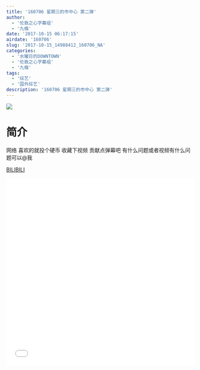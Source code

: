 ```yaml
---
title: '160706 星期三的市中心 第二弹'
author: 
  - '伦敦之心字幕组'
  - '九條'
date: '2017-10-15 06:17:15'
airdate: '160706'
slug: '2017-10-15_14988412_160706_NA'
categories: 
  - '水曜日的DOWNTOWN'
  - '伦敦之心字幕组'
  - '九條'
tags: 
  - '综艺'
  - '国外综艺'
description: '160706 星期三的市中心 第二弹'
---
```


![](https://i.imgur.com/GMjkFuT.jpg)

# 简介  
网络
喜欢的就投个硬币 收藏下视频 贡献点弹幕吧 有什么问题或者视频有什么问题可以@我

  [BILIBILI](https://www.bilibili.com/video/av14988412/)


  <iframe src="//www.bilibili.com/html/html5player.html?cid=24415801&aid=14988412" width="100%" height="500" frameborder="0" allowfullscreen="allowfullscreen"></iframe>
